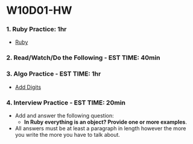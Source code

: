 # W10D01-HW

### 1. Ruby Practice: 1hr
- [Ruby](https://git.generalassemb.ly/SEIR-526/ruby-basics-hw)

### 2. Read/Watch/Do the Following - EST TIME: 40min

### 3. Algo Practice - EST TIME: 1hr
- [Add Digits](https://git.generalassemb.ly/SEIR-224/W10D01-HW/blob/master/ALGO.MD)

### 4.  Interview Practice - EST TIME: 20min
- Add and answer the following question: 
   - **In Ruby everything is an object? Provide one or more examples**.
- All answers must be at least a paragraph in length however the more you write the more you have to talk about.
